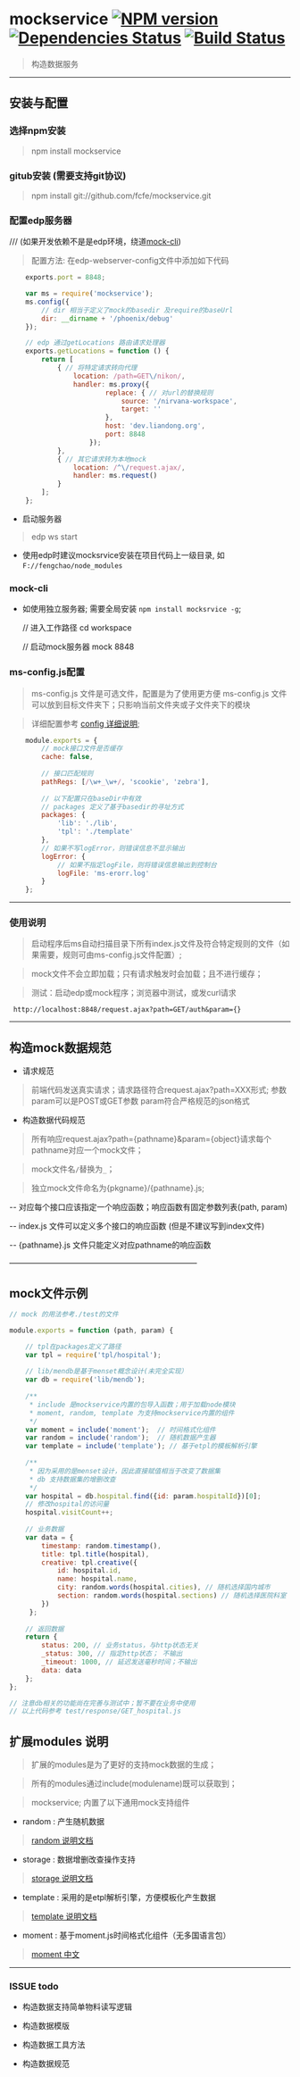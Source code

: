 mockservice [![NPM version](https://badge.fury.io/js/mockservice.png)](https://npmjs.org/package/mockservice) [![Dependencies Status](https://david-dm.org/linkwisdom/mockservice.png)](https://david-dm.org/linkwisdom/mockservice)
[![Build Status](https://travis-ci.org/mockserivce/mockservice.png?branch=master)](https://travis-ci.org/mockservice/mockservice)
===========

> 构造数据服务

---------------------------

## 安装与配置


### 选择npm安装

> npm install mockservice

### gitub安装 (需要支持git协议)

> npm install git://github.com/fcfe/mockservice.git

### 配置edp服务器 

/// (如果开发依赖不是是edp环境，绕道[mock-cli](#mock-cli))

> 配置方法: 在edp-webserver-config文件中添加如下代码

```js
    exports.port = 8848;

    var ms = require('mockservice');
    ms.config({
        // dir 相当于定义了mock的basedir 及require的baseUrl
        dir: __dirname + '/phoenix/debug'
    });

    // edp 通过getLocations 路由请求处理器
    exports.getLocations = function () {
        return [
            { // 将特定请求转向代理
                location: /path=GET\/nikon/,
                handler: ms.proxy({
                        replace: { // 对url的替换规则
                            source: '/nirvana-workspace',
                            target: ''
                        },
                        host: 'dev.liandong.org',
                        port: 8848
                    });
            },
            { // 其它请求转为本地mock
                location: /^\/request.ajax/, 
                handler: ms.request()
            }
        ];
    };
```

- 启动服务器

> edp ws start

- 使用edp时建议mocksrvice安装在项目代码上一级目录, 如`F://fengchao/node_modules`

### mock-cli

- 如使用独立服务器; 需要全局安装 `npm install mocksrvice -g`; 

    // 进入工作路径
    cd workspace
    
    // 启动mock服务器
    mock 8848

### ms-config.js配置

> ms-config.js 文件是可选文件，配置是为了使用更方便
> ms-config.js 文件可以放到目标文件夹下；只影响当前文件夹或子文件夹下的模块

> 详细配置参考 [config 详细说明](https://github.com/linkwisdom/mockservice/blob/master/docs/config.md);

```js
    module.exports = {
        // mock接口文件是否缓存
        cache: false,
        
        // 接口匹配规则
        pathRegs: [/\w+_\w+/, 'scookie', 'zebra'],
        
        // 以下配置只在baseDir中有效
        // packages 定义了基于basedir的寻址方式
        packages: {
            'lib': './lib',
            'tpl': './template'
        },
        // 如果不写logError，则错误信息不显示输出
        logError: {
            // 如果不指定logFile，则将错误信息输出到控制台
            logFile: 'ms-erorr.log'
        }
    };
```

----------------------------

### 使用说明

 > 启动程序后ms自动扫描目录下所有index.js文件及符合特定规则的文件（如果需要，规则可由ms-config.js文件配置）;
 
 > mock文件不会立即加载；只有请求触发时会加载；且不进行缓存；
 
 > 测试：启动edp或mock程序；浏览器中测试，或发curl请求
 
     http://localhost:8848/request.ajax?path=GET/auth&param={}
     
-----------------------

## 构造mock数据规范

- 请求规范

> 前端代码发送真实请求；请求路径符合request.ajax?path=XXX形式;
> 参数param可以是POST或GET参数
param符合严格规范的json格式

- 构造数据代码规范

> 所有响应request.ajax?path={pathname}&param={object}请求每个pathname对应一个mock文件；

> mock文件名`/`替换为`_`；

> 独立mock文件命名为{pkgname}/{pathname}.js;

-- 对应每个接口应该指定一个响应函数；响应函数有固定参数列表(path, param)

-- index.js 文件可以定义多个接口的响应函数 (但是不建议写到index文件)

-- {pathname}.js 文件只能定义对应pathname的响应函数


————————————————————————

## mock文件示例

```js
// mock 的用法参考./test的文件

module.exports = function (path, param) {

    // tpl在packages定义了路径
    var tpl = require('tpl/hospital');
    
    // lib/mendb是基于menset概念设计(未完全实现）
    var db = require('lib/mendb');
    
    /**
     * include 是mockservice内置的包导入函数；用于加载node模块
     * moment, random, template 为支持mockservice内置的组件
     */
    var moment = include('moment');  // 时间格式化组件
    var random = include('random');  // 随机数据产生器
    var template = include('template'); // 基于etpl的模板解析引擎 
    
    /**
     * 因为采用的是menset设计，因此直接赋值相当于改变了数据集
     * db 支持数据集的增删改查
     */
    var hospital = db.hospital.find({id: param.hospitalId})[0];
    // 修改hospital的访问量
    hospital.visitCount++;
    
    // 业务数据
    var data = {
        timestamp: random.timestamp(),
        title: tpl.title(hospital),
        creative: tpl.creative({
            id: hospital.id,
            name: hospital.name,
            city: random.words(hospital.cities), // 随机选择国内城市
            section: random.words(hospital.sections) // 随机选择医院科室
        })
     };
    
    // 返回数据
    return {
        status: 200, // 业务status，与http状态无关
        _status: 300, // 指定http状态； 不输出
        _timeout: 1000, // 延迟发送毫秒时间；不输出
        data: data
    };
};

// 注意db相关的功能尚在完善与测试中；暂不要在业务中使用
// 以上代码参考 test/response/GET_hospital.js
```

## 扩展modules 说明
> 扩展的modules是为了更好的支持mock数据的生成；

> 所有的modules通过include(modulename)既可以获取到；

> mockservice; 内置了以下通用mock支持组件

- random : 产生随机数据 
> [random 说明文档](https://github.com/linkwisdom/mockservice/blob/master/docs/random.md)

- storage : 数据增删改查操作支持
> [storage 说明文档](https://github.com/linkwisdom/mockservice/blob/master/docs/storage.md)

- template : 采用的是etpl解析引擎，方便模板化产生数据
> [template 说明文档](https://github.com/linkwisdom/mockservice/blob/master/docs/template.md)

- moment : 基于moment.js时间格式化组件（无多国语言包）
> [moment 中文](http://momentjs.cn/docs/)

------------------------

### ISSUE todo

- 构造数据支持简单物料读写逻辑

- 构造数据模版

- 构造数据工具方法

- 构造数据规范
